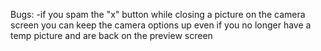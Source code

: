 Bugs:
-if you spam the "x" button while closing a picture on the camera screen you can keep the camera options up even if you no longer have a temp picture and are back on the preview screen
